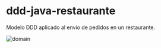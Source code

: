 # ddd-java-restaurante
Modelo DDD aplicado al envío de pedidos en un restaurante.

![domain](https://user-images.githubusercontent.com/78446571/158282127-489c3a29-cd89-4fbc-a30b-644abc31a565.png)